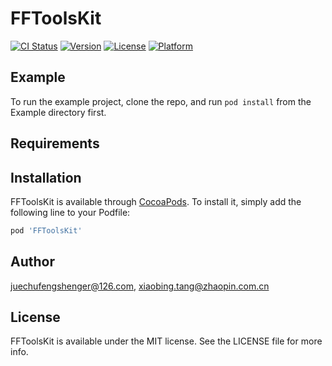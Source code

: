 # FFToolsKit

[![CI Status](https://img.shields.io/travis/juechufengshenger@126.com/FFToolsKit.svg?style=flat)](https://travis-ci.org/juechufengshenger@126.com/FFToolsKit)
[![Version](https://img.shields.io/cocoapods/v/FFToolsKit.svg?style=flat)](https://cocoapods.org/pods/FFToolsKit)
[![License](https://img.shields.io/cocoapods/l/FFToolsKit.svg?style=flat)](https://cocoapods.org/pods/FFToolsKit)
[![Platform](https://img.shields.io/cocoapods/p/FFToolsKit.svg?style=flat)](https://cocoapods.org/pods/FFToolsKit)

## Example

To run the example project, clone the repo, and run `pod install` from the Example directory first.

## Requirements

## Installation

FFToolsKit is available through [CocoaPods](https://cocoapods.org). To install
it, simply add the following line to your Podfile:

```ruby
pod 'FFToolsKit'
```

## Author

juechufengshenger@126.com, xiaobing.tang@zhaopin.com.cn

## License

FFToolsKit is available under the MIT license. See the LICENSE file for more info.
